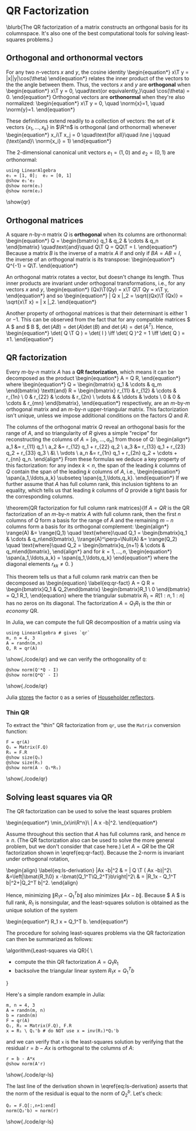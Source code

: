 # QR Factorization

\blurb{The QR factorization of a matrix constructs an orthgonal basis for its columnspace. It's also one of the best computational tools for solving least-squares problems.}

## Orthogonal and orthonormal vectors

For any two $n$-vectors $x$ and $y$, the cosine identity
\begin{equation*}
  x\T y = \|x\|\|y\|\cos(\theta)
\end{equation*}
relates the inner product of the vectors to the the angle between them. Thus, the vectors $x$ and $y$ are **orthogonal** when
\begin{equation*}
	x\T y = 0, \quad\text{or equivalently,}\quad \cos(\theta) = 0.
\end{equation*}
Orthogonal vectors are **orthonormal** when they're also normalized:
\begin{equation*}
	x\T y = 0, \quad \norm{x}=1, \quad \norm{y}=1.
\end{equation*}

These definitions extend readily to a collection of vectors: the set of $k$ vectors $\{x_1,\ldots,x_k\}$ in $\R^n$ is orthogonal (and orthonormal) whenever
\begin{equation*}
	x_i\T x_j = 0 \quad\text{for all}\quad i\ne j
\qquad (\text{and}\ \norm{x_i} = 1)
\end{equation*}

The 2-dimensional canonical unit vectors $e_1 = (1,0)$ and $e_2 = (0,1)$ are orthonormal:
```julia:qr
using LinearAlgebra
e₁ = [1, 0];  e₂ = [0, 1]
@show e₁'e₂
@show norm(e₁)
@show norm(e₂)
```
\show{qr}

## Orthogonal matrices

A square $n$-by-$n$ matrix $Q$ is **orthogonal** when its columns are orthonormal:
\begin{equation*}
   Q = \begin{bmatrix} q_1 & q_2 & \cdots & q_n \end{bmatrix}
   \quad\text{and}\quad
   Q\T Q = QQ\T = I.
\end{equation*}
Because a matrix $B$ is the inverse of a matrix $A$ if and only if $BA =AB = I$, the inverse of an 
orthogonal matrix is its transpose:
\begin{equation*}
Q^{-1} = Q\T.
\end{equation*}

An orthogonal matrix rotates a vector, but doesn't change its length. Thus inner products are invariant under orthogonal transformations, i.e., for any vectors $x$ and $y$,
\begin{equation*}
(Qx)\T(Qy) = x\T Q\T Qy = x\T y,
\end{equation*}
and so
\begin{equation*}
  \| Q  x \|_2 = \sqrt{(Qx)\T (Qx)} = \sqrt{x\T x} = \| x \|_2.
\end{equation*}

Another property of orthogonal matrices is that their determinant is either $1$ or $-1$. This can be observed from the fact that for any compatible matrices $ A $ and $ B $, $\det( A  B ) = \det( A )\det( B )$ and $\det( A )= \det( A^T )$. Hence, 
\begin{equation*}
\det( Q \T  Q ) = \det( I ) \iff \det( Q )^2 = 1 \iff \det( Q ) = ±1.
\end{equation*}

## QR factorization

Every $m$-by-$n$ matrix $A$ has a **QR factorization**, which means it can be decomposed as the product
\begin{equation*}
  A  =  Q   R, 
\end{equation*}
where
\begin{equation*}
  Q = \begin{bmatrix} q_1 & \cdots & q_m \end{bmatrix}
  \textt{and}
  R = \begin{bmatrix} r_{11} & r_{12} & \cdots & r_{1n}
		   \\      0 & r_{22} & \cdots & r_{2n}
		   \\ \vdots &        & \ddots & \vdots
		   \\     0  &     0  & \cdots & r_{mn}
  \end{bmatrix},
\end{equation*}
respectively, are an $m$-by-$m$ orthogonal matrix and an $m$-by-$n$ upper-triangular matrix. This factorization isn't unique, unless we impose additional conditions on the factors $Q$ and $R$.

The columns of the orthogonal matrix $Q$ reveal an orthogonal basis for the range of $A,$ and so triangularity of $R$ gives a simple "recipe" for reconstructing the columns of $A=[a_1,\ldots,a_n]$ from those of $Q$:
\begin{align*}
   a_1 &= r_{11} q_1
\\ a_2 &= r_{12} q_1 + r_{22} q_2
\\ a_3 &= r_{13} q_1 + r_{23} q_2 + r_{33} q_3
\\     &\ \ \vdots
\\ a_n &= r_{1n} q_1 + r_{2n} q_2 + \cdots + r_{nn} q_n.
\end{align*}
From these formulas we deduce a key property of this factorization: for any index $k < n$, the span of the leading $k$ columns of $Q$ contain the span of the leading $k$ columns of $A$, i.e.,
\begin{equation*}
  \span\{a_1,\ldots,a_k\} \subseteq \span\{q_1,\ldots,q_k\}.
\end{equation*}
If we further assume that $A$ has full column rank, this inclusion tightens to an equality, which tells us that leading $k$ columns of $Q$ provide a tight basis for the corresponding columns.

\theorem{QR factorization for full column rank matrices}{If $A=QR$ is the QR factorization of an $m$-by-$n$ matrix $A$ with full column rank, then the first $n$ columns of $Q$ form a basis for the range of $A$ and the remaining $m-n$ columns form a basis for its orthogonal complement:
\begin{align*}
  \range(A) &= \range(Q_1) \quad \text{where}\quad Q_1 = \begin{bmatrix}q_1 & \cdots & q_n\end{bmatrix},
\\\range(A)^\perp=\Null(A) &= \range(Q_2) \quad \text{where}\quad Q_2 = \begin{bmatrix}q_{n+1} & \cdots & q_m\end{bmatrix},
\end{align*}
and for $k=1,\ldots,n$,
\begin{equation*}
   \span\{a_1,\ldots,a_k\} = \span\{q_1,\ldots,q_k\}
\end{equation*}
where the diagonal elements $r_{kk}\ne 0.$
}

This theorem tells us that a full column rank matrix can then be decomposed as
\begin{equation} \label{eq:qr-fact}
  A = Q R
    = \begin{bmatrix}Q_1 & Q_2\end{bmatrix}
      \begin{bmatrix}R_1 \\ 0 \end{bmatrix}
    = Q_1 R_1,
\end{equation}
where the triangular submatrix $R_1 = R[1{:}n,1{:}n]$ has no zeros on its diagonal. The factorization $A = Q_1 R_1$ is the _thin_ or _economy_ QR.


In Julia, we can compute the full QR decomposition of a matrix using via

```julia:./code/qr
using LinearAlgebra # gives `qr`
m, n = 4, 3
A = randn(m,n)
Q, R = qr(A)
```
\show{./code/qr}
and we can verify the orthogonality of `Q`:
```julia:./code/qr
@show norm(Q'*Q - I)
@show norm(Q*Q' - I)
```
\show{./code/qr}

Julia [stores](https://docs.julialang.org/en/v1/stdlib/LinearAlgebra/#LinearAlgebra.QRCompactWY) the factor `Q` as a series of [Householder reflectors](https://en.wikipedia.org/wiki/Householder_transformation#QR_decomposition).

### Thin QR

To extract the "thin" QR factorization from `qr`, use the `Matrix` conversion function:

```julia:./code/qr
F = qr(A)
Q₁ = Matrix(F.Q)
R₁ = F.R
@show size(Q₁)
@show size(R₁)
@show norm(A - Q₁*R₁)
```
\show{./code/qr}

## Solving least squares via QR

The QR factorization can be used to solve the least squares problem

\begin{equation*}
  \min_{x\in\R^n}\ \| A  x -b\|^2.
\end{equation*}

Assume throughout this section that $A$ has full columns rank, and hence $m\geq n$. (The QR factorization also can be used to solve the more general problem, but we don't consider that case here.) Let $A = QR$ be the QR factorization shown in \eqref{eq:qr-fact}. Because the 2-norm is invariant under orthogonal rotation,

\begin{align} \label{eq:ls-derivation}
\|Ax -b\|^2
& = \| Q \T ( Ax -b)\|^2\\
&=\left\|\bmat{R_1\\0} x -\bmat{Q_1^T\\Q_2^T}b\right\|^2\\
& = \|R_1x  - Q_1^T b\|^2+\|Q_2^T b\|^2.
\end{align} 

Hence, minimizing $\|R_1 x - Q_1^T b\|$ also minimizes $\|Ax-b\|$. Because $ A $ is full rank,
$R_1$ is nonsingular, and the least-squares solution is obtained as the unique solution of the system 

\begin{equation*}
  R_1 x  = Q_1^T b.
\end{equation*}

The procedure for solving least-squares problems via the QR factorization can then be summarized as follows:

\algorithm{Least-squares via QR}{
\\ 
  - compute the thin QR factorization $A = Q_1 R_1$
  - backsolve the triangular linear system $R_1 x = Q_1^T b$

}

Here's a simple random example in Julia:

```julia:./code/qr-ls
m, n = 4, 3
A = randn(m, n)
b = randn(m)
F = qr(A)
Q₁, R₁ = Matrix(F.Q), F.R
x = R₁ \ Q₁'b # do NOT use x = inv(R₁)*Q₁'b
```
and we can verify that `x` is the least-squares solution by verifying that the residual $r=b-Ax$ is orthogonal to the columns of $A$: 
```julia:./code/qr-ls
r = b - A*x
@show norm(A'r)
```
\show{./code/qr-ls}

The last line of the derivation shown in \eqref{eq:ls-derivation} asserts that the norm of the residual is equal to the norm of $Q_2^b$. Let's check:

```julia:./code/qr-ls
Q₂ = F.Q[:,n+1:end]
norm(Q₂'b) ≈ norm(r)
```
\show{./code/qr-ls}

[^1]: See section 5.2 of Golub and Van Loan, _Matrix Computations_ (4th ed.), 2013.
